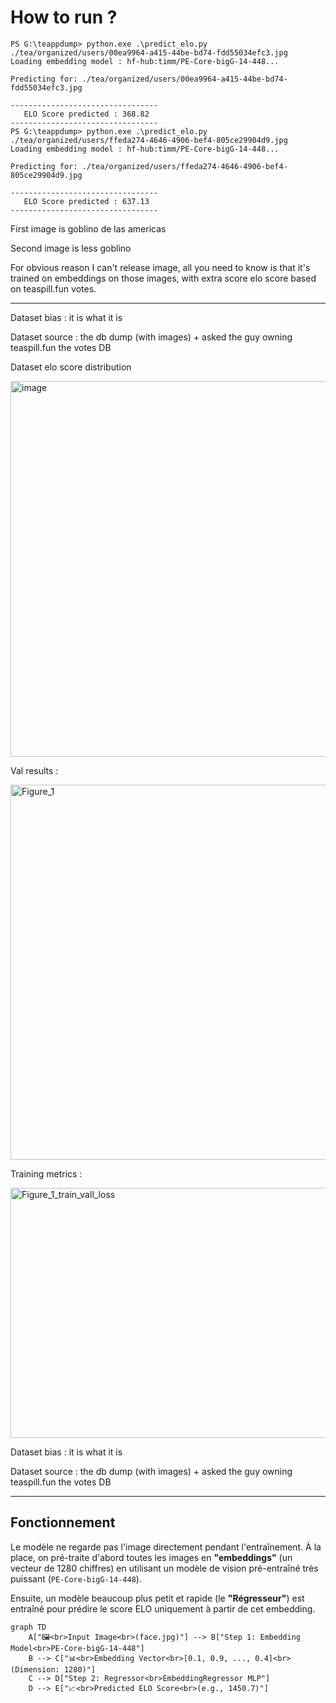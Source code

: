 # How to run ? 


```text
PS G:\teappdump> python.exe .\predict_elo.py ./tea/organized/users/00ea9964-a415-44be-bd74-fdd55034efc3.jpg
Loading embedding model : hf-hub:timm/PE-Core-bigG-14-448...

Predicting for: ./tea/organized/users/00ea9964-a415-44be-bd74-fdd55034efc3.jpg

---------------------------------
   ELO Score predicted : 368.82
---------------------------------
PS G:\teappdump> python.exe .\predict_elo.py ./tea/organized/users/ffeda274-4646-4906-bef4-805ce29904d9.jpg
Loading embedding model : hf-hub:timm/PE-Core-bigG-14-448...

Predicting for: ./tea/organized/users/ffeda274-4646-4906-bef4-805ce29904d9.jpg

---------------------------------
   ELO Score predicted : 637.13
---------------------------------
```

First image is goblino de las americas

Second image is less goblino

For obvious reason I can't release image, all you need to know is that it's trained on embeddings on those images, with extra score elo score based on teaspill.fun votes.




------------

Dataset bias : it is what it is

Dataset source : the db dump (with images) + asked the guy owning teaspill.fun the votes DB


Dataset elo score distribution 

<img width="1188" height="601" alt="image" src="https://github.com/user-attachments/assets/3bb30101-cf66-44ca-8f94-4001189523ee" />


Val results  : 

<img width="600" height="600" alt="Figure_1" src="https://github.com/user-attachments/assets/ce0a5366-45e1-4ec1-afe3-5404831b3b93" />


Training metrics : 

<img width="700" height="400" alt="Figure_1_train_vall_loss" src="https://github.com/user-attachments/assets/49c5ad54-c75f-40ca-bd71-ff0b9eb4ddee" />


Dataset bias : it is what it is

Dataset source : the db dump (with images) + asked the guy owning teaspill.fun the votes DB

---

## Fonctionnement

Le modèle ne regarde pas l'image directement pendant l'entraînement. À la place, on pré-traite d'abord toutes les images en **"embeddings"** (un vecteur de 1280 chiffres) en utilisant un modèle de vision pré-entraîné très puissant (`PE-Core-bigG-14-448`).

Ensuite, un modèle beaucoup plus petit et rapide (le **"Régresseur"**) est entraîné pour prédire le score ELO uniquement à partir de cet embedding.

```mermaid
graph TD
    A["🖼️<br>Input Image<br>(face.jpg)"] --> B["Step 1: Embedding Model<br>PE-Core-bigG-14-448"]
    B --> C["📊<br>Embedding Vector<br>[0.1, 0.9, ..., 0.4]<br>(Dimension: 1280)"]
    C --> D["Step 2: Regressor<br>EmbeddingRegressor MLP"]
    D --> E["📈<br>Predicted ELO Score<br>(e.g., 1450.7)"]

```
